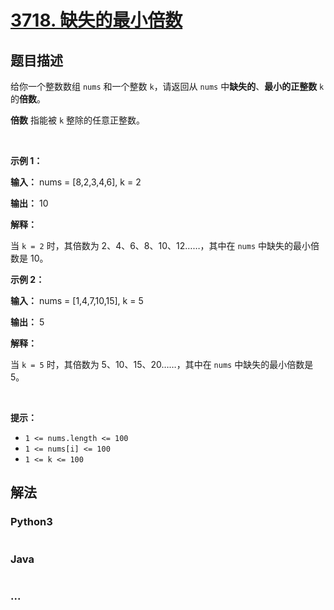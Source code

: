 # [3718. 缺失的最小倍数](https://leetcode.cn/problems/smallest-missing-multiple-of-k)

## 题目描述

<!-- 这里写题目描述 -->

<p>给你一个整数数组 <code>nums</code> 和一个整数 <code>k</code>，请返回从 <code>nums</code> 中<strong>缺失的</strong>、<strong>最小的正整数</strong> <code>k</code> 的<strong>倍数</strong>。</p>

<p><strong>倍数</strong> 指能被 <code>k</code> 整除的任意正整数。</p>

<p>&nbsp;</p>

<p><strong class="example">示例 1：</strong></p>

<div class="example-block">
<p><strong>输入：</strong> <span class="example-io">nums = [8,2,3,4,6], k = 2</span></p>

<p><strong>输出：</strong> <span class="example-io">10</span></p>

<p><strong>解释：</strong></p>

<p>当 <code>k = 2</code> 时，其倍数为 2、4、6、8、10、12……，其中在 <code>nums</code> 中缺失的最小倍数是 10。</p>
</div>

<p><strong class="example">示例 2：</strong></p>

<div class="example-block">
<p><strong>输入：</strong> <span class="example-io">nums = [1,4,7,10,15], k = 5</span></p>

<p><strong>输出：</strong> <span class="example-io">5</span></p>

<p><strong>解释：</strong></p>

<p>当 <code>k = 5</code> 时，其倍数为 5、10、15、20……，其中在 <code>nums</code> 中缺失的最小倍数是 5。</p>
</div>

<p>&nbsp;</p>

<p><strong>提示：</strong></p>

<ul>
	<li><code>1 &lt;= nums.length &lt;= 100</code></li>
	<li><code>1 &lt;= nums[i] &lt;= 100</code></li>
	<li><code>1 &lt;= k &lt;= 100</code></li>
</ul>


## 解法

<!-- 这里可写通用的实现逻辑 -->

<!-- tabs:start -->

### **Python3**

<!-- 这里可写当前语言的特殊实现逻辑 -->

```python

```

### **Java**

<!-- 这里可写当前语言的特殊实现逻辑 -->

```java

```

### **...**

```

```

<!-- tabs:end -->
